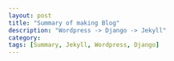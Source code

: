 ```yaml
---
layout: post
title: "Summary of making Blog"
description: "Wordpress -> Django -> Jekyll"
category: 
tags: [Summary, Jekyll, Wordpress, Django]
---
```

